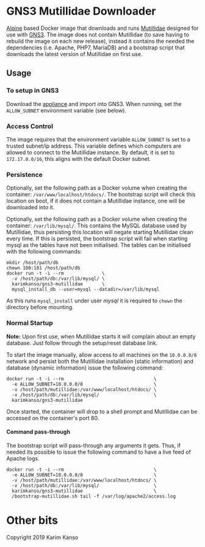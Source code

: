 # GNS3 Mutillidae Downloader

[Alpine][alpine] based Docker image that downloads and runs
[Mutillidae][mutillidae] designed for use with [GNS3][gns3]. The image
does not contain Mutillidae (to save having to rebuild the image on
each new release), instead it contains the needed the dependencies
(i.e. Apache, PHP7, MariaDB) and a bootstrap script that downloads the
latest version of Mutillidae on first use.

## Usage

### To setup in GNS3

Download the [appliance][appliance-file] and import into GNS3. When
running, set the `ALLOW_SUBNET` environment variable (see below).

### Access Control
The image requires that the environment variable `ALLOW_SUBNET` is set
to a trusted subnet/ip address. This variable defines which computers
are allowed to connect to the Mutillidae instance. By default, it is
set to `172.17.0.0/16`, this aligns with the default Docker subnet.

### Persistence
Optionally, set the following path as a Docker volume when creating
the container: `/var/www/localhost/htdocs/`. The bootstrap script will
check this location on boot, if it does not contain a Mutillidae
instance, one will be downloaded into it.

Optionally, set the following path as a Docker volume when creating
the container: `/var/lib/mysql/`. This contains the MySQL database
used by Mutillidae, thus persisting this location will negate starting
Mutillidae clean every time. If this is persisted, the bootstrap
script will fail when starting mysql as the tables have not been
initialised. The tables can be initialised with the following commands:

```
mkdir /host/path/db
chown 100:101 /host/path/db
docker run -t -i --rm              \
  -v /host/path/db:/var/lib/mysql/ \
  karimkanso/gns3-mutillidae       \
  mysql_install_db --user=mysql --datadir=/var/lib/mysql
```

As this runs `mysql_install` under user *mysql* it is required to
`chown` the directory before mounting.

### Normal Startup

**Note:** Upon first use, when Mutillidae starts it will complain
about an empty database. Just follow through the setup/reset database
link.

To start the image manually, allow access to all machines on the
`10.0.0.0/8` network and persist both the Mutillidae installation
(static information) and database (dynamic information) issue the
following command:

```
docker run -t -i --rm                                 \
  -e ALLOW_SUBNET=10.0.0.0/8                          \
  -v /host/path/mutillidae:/var/www/localhost/htdocs/ \
  -v /host/path/db:/var/lib/mysql/                    \
  karimkanso/gns3-mutillidae
```

Once started, the container will drop to a shell prompt and Mutillidae
can be accessed on the container's port 80.

#### Command pass-through

The bootstrap script will pass-through any arguments it gets. Thus, if
needed its possible to issue the following command to have a live feed
of Apache logs.

```
docker run -t -i --rm                                 \
  -e ALLOW_SUBNET=10.0.0.0/8                          \
  -v /host/path/mutillidae:/var/www/localhost/htdocs/ \
  -v /host/path/db:/var/lib/mysql/                    \
  karimkanso/gns3-mutillidae                          \
  /bootstrap-mutillidae.sh tail -f /var/log/apache2/access.log
```

# Other bits

Copyright 2019 Karim Kanso


[alpine]: https://alpinelinux.org/ "Alpine Linux"
[mutillidae]: https://www.owasp.org/index.php/OWASP_Mutillidae_2_Project "owasp.org: OWASP Mutillidae 2 Project"
[gns3]: https://www.gns3.com/ "GNS3 | The software that empowers network professionals"
[appliance-file]: https://github.com/kazkansouh/gns3-mutillidae/master/mutillidae.gns3a "GNS3 Appliance File"
